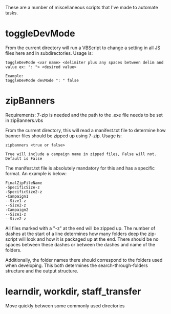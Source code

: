 These are a number of miscellaneous scripts that I've made to automate tasks.

toggleDevMode
=============
From the current directory will run a VBScript to change a setting in all JS files here and in subdirectories. Usage is:
```
toggleDevMode <var name> <delimiter plus any spaces between delim and value ex: ": "> <desired value>

Example:
toggleDevMode devMode ": " false
```

zipBanners
===========
Requirements:
7-zip is needed and the path to the .exe file needs to be set in zipBanners.vbs 

From the current directory, this will read a manifest.txt file to determine how banner files should be zipped up using 7-zip. Usage is:
```
zipbanners <true or false>

True will include a campaign name in zipped files, False will not.  Default is False
```
The manifest.txt file is absolutely mandatory for this and has a specific format.  An example is below:
```
FinalZipFileName
-SpecificSize-z
-SpecificSize2-z
-Campaign1
--Size1-z
--Size2-z
-Campaign2
--Size1-z
--Size2-z
```
All files marked with a "-z" at the end will be zipped up. The number of dashes at the start of a line determines how many folders deep the zip-script will look and how it is packaged up at the end.  There should be no spaces between these dashes or between the dashes and name of the folders.

Additionally, the folder names there should correspond to the folders used when developing.  This both determines the search-through-folders structure and the output structure.

learndir, workdir, staff_transfer
==========
 Move quickly between some commonly used directories
